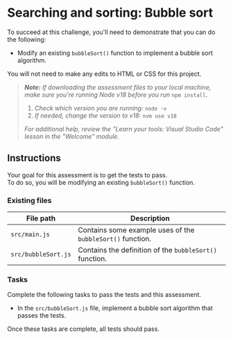 # Searching and sorting: Bubble sort

To succeed at this challenge, you'll need to demonstrate that you can do the following:

- Modify an existing `bubbleSort()` function to implement a bubble sort algorithm.

You will not need to make any edits to HTML or CSS for this project.

> _**Note:** If downloading the assessment files to your local machine, make sure you're running Node v18 before you run_ `npm install`.
> 
> 1. _Check which version you are running:_ `node -v`
> 2. _If needed, change the version to v18:_ `nvm use v18`
> 
> _For additional help, review the "Learn your tools: Visual Studio Code" lesson in the "Welcome" module._

## Instructions

Your goal for this assessment is to get the tests to pass.  
To do so, you will be modifying an existing `bubbleSort()` function.

### Existing files

|File path|Description|
|---|---|
|`src/main.js`|Contains some example uses of the `bubbleSort()` function.|
|`src/bubbleSort.js`|Contains the definition of the `bubbleSort()` function.|

### Tasks

Complete the following tasks to pass the tests and this assessment.

- In the `src/bubbleSort.js` file, implement a bubble sort algorithm that passes the tests.

Once these tasks are complete, all tests should pass.